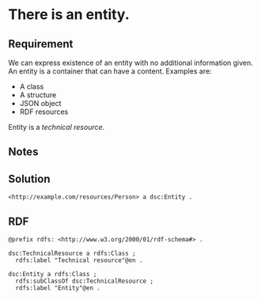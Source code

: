 # There is an entity.

## Requirement
We can express existence of an entity with no additional information given.
An entity is a container that can have a content.
Examples are:
- A class
- A structure
- JSON object
- RDF resources

Entity is a _technical resource_.

## Notes

## Solution
```Turtle
<http://example.com/resources/Person> a dsc:Entity .
```

## RDF
```Turtle
@prefix rdfs: <http://www.w3.org/2000/01/rdf-schema#> .

dsc:TechnicalResource a rdfs:Class ;
  rdfs:label "Technical resource"@en .

dsc:Entity a rdfs:Class ;
  rdfs:subClassOf dsc:TechnicalResource ;
  rdfs:label "Entity"@en .
```
